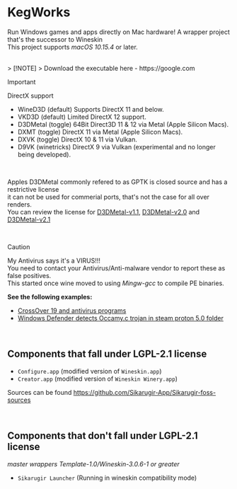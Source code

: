 # KegWorks
Run Windows games and apps directly on Mac hardware!
A wrapper project that's the successor to Wineskin\
This project supports *macOS 10.15.4* or later.

<br>
> [!NOTE]
> Download the executable here - https://google.com

<br>

> [!IMPORTANT]
> DirectX support
> - WineD3D (default) Supports DirectX 11 and below.
> - VKD3D (default) Limited DirectX 12 support.
> - D3DMetal (toggle) 64Bit Direct3D 11 & 12 via Metal (Apple Silicon Macs).
> - DXMT (toggle) DirectX 11 via Metal (Apple Silicon Macs).
> - DXVK (toggle) DirectX 10 & 11 via Vulkan.
> - D9VK (winetricks) DirectX 9 via Vulkan (experimental and no longer being developed).
>
> <br>
>
> Apples D3DMetal commonly refered to as GPTK is closed source and has a restrictive license\
> it can not be used for commerial ports, that's not the case for all over renders.\
> You can review the license for [D3DMetal-v1.1](/D3DMetal/1.1/License.pdf), [D3DMetal-v2.0](/D3DMetal/2.0/License.pdf) and [D3DMetal-v2.1](/D3DMetal/2.1/License.pdf)

<br>

> [!CAUTION]
> My Antivirus says it's a VIRUS!!!\
> You need to contact your Antivirus/Anti-malware vendor to report these as false positives.\
> This started once wine moved to using *Mingw-gcc* to compile PE binaries.
> 
> __See the following examples:__
> - [CrossOver 19 and antivirus programs](https://www.codeweavers.com/support/forums/general/?t=27;msg=222870)
> - [Windows Defender detects Occamy.c trojan in steam proton 5.0 folder](https://github.com/ValveSoftware/Proton/issues/3593)

<br>

## Components that fall under LGPL-2.1 license
- `Configure.app` (modified version of  `Wineskin.app`)
- `Creator.app` (modified version of `Wineskin Winery.app`)

Sources can be found https://github.com/Sikarugir-App/Sikarugir-foss-sources

<br>

## Components that don't fall under LGPL-2.1 license
_master wrappers Template-1.0/Wineskin-3.0.6-1 or greater_
- `Sikarugir Launcher` (Running in wineskin compatibility mode)

<br>
